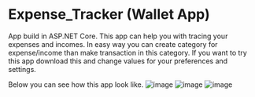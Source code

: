 # Expense_Tracker (Wallet App)

App build in ASP.NET Core.
This app can help you with tracing your expenses and incomes.
In easy way you can create category for expense/income than make transaction in this category. 
If you want to try this app download this and change values for your preferences and settings.


Below you can see how this app look like.
![image](https://user-images.githubusercontent.com/106381076/189611604-a1ca81de-edb0-4bc7-ade1-5065b23969e5.png)
![image](https://user-images.githubusercontent.com/106381076/189611705-da6abeec-7003-4fee-a829-624afe5d670f.png)
![image](https://user-images.githubusercontent.com/106381076/189611779-12c9e0bb-92f7-4feb-a69d-cae2e343c438.png)
